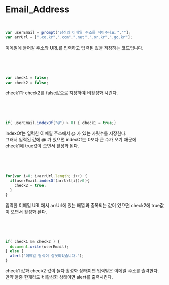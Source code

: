 # Email_Address

<br>

```javascript
var userEmail = prompt("당신의 이메일 주소를 적어주세요.","");
var arrUrl = [".co.kr",".com",".net",".or.kr",".go.kr"];
```

이메일에 들어갈 주소와 URL를 입력하고 입력된 값을 저장하는 코드입니다.

<br><br><br>

```javascript
var check1 = false;
var check2 = false;
```

check1과 check2를 false값으로 지정하여 비활성화 시킨다.

<br><br><br>

```javascript
if( userEmail.indexOf("@") > 0) { check1 = true;}
```

indexOf는 입력한 이메일 주소에서 @ 가 있는 자릿수를 저장한다.    
그래서 입력된 값에 @ 가 있으면 indexOf는 0보다 큰 수가 오기 때문에   
check1에 true값이 오면서 활성화 된다.

<br><br><br>

```javascript
for(var i=0; i<arrUrl.length; i++) {
  if(userEmail.indexOf(arrUrl[i])>0){ 
    check2 = true;
  }
}
```

입력한 이메일 URL에서 arrUrl에 있는 배열과 중복되는 값이 있으면
check2에 true값이 오면서 활성화 된다.

<br><br><br>

```javascript
if( check1 && check2 ) {
  document.write(userEmail);
} else {
  alert("이메일 형식이 잘못되었습니다.");
}
```

check1 값과 check2 값이 둘다 활성화 상태이면 입력받은 이메일 주소를 출력한다.    
만약 둘중 한개라도 비활성화 상태이면 alert를 출력시킨다.

<br><br><br>

